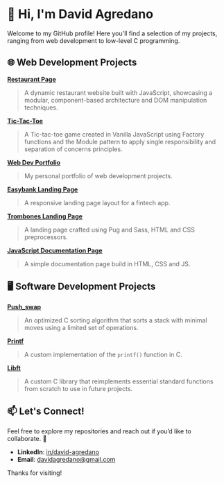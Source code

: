 # 👋 Hi, I'm David Agredano

Welcome to my GitHub profile! Here you'll find a selection of my projects, ranging from web development to low-level C programming.


## 🌐 Web Development Projects

**[Restaurant Page](https://github.com/davidagredano/restaurant-page)**  
> A dynamic restaurant website built with JavaScript, showcasing a modular, component-based architecture and DOM manipulation techniques.

**[Tic-Tac-Toe](https://github.com/davidagredano/tic-tac-toe)**  
> A Tic-tac-toe game created in Vanilla JavaScript using Factory functions and the Module pattern to apply single responsibility and separation of concerns principles.

**[Web Dev Portfolio](https://github.com/davidagredano/portfolio)**  
> My personal portfolio of web development projects.

**[Easybank Landing Page](https://github.com/davidagredano/easybank-landing-page)**  
> A responsive landing page layout for a fintech app.

**[Trombones Landing Page](https://github.com/davidagredano/trombones-landing-page)**  
> A landing page crafted using Pug and Sass, HTML and CSS preprocessors.

**[JavaScript Documentation Page](https://github.com/davidagredano/javascript-documentation-page)**  
> A simple documentation page build in HTML, CSS and JS.

## 🖥️ Software Development Projects

**[Push_swap](https://github.com/davidagredano/push_swap)**  
> An optimized C sorting algorithm that sorts a stack with minimal moves using a limited set of operations.

**[Printf](https://github.com/davidagredano/printf)**  
> A custom implementation of the `printf()` function in C.

**[Libft](https://github.com/davidagredano/libft)**  
> A custom C library that reimplements essential standard functions from scratch to use in future projects.

## 📫 Let's Connect!

Feel free to explore my repositories and reach out if you’d like to collaborate. 🚀

- **LinkedIn**: [in/david-agredano](https://linkedin.com/in/david-agredano)
- **Email**: davidagredano@gmail.com
 
Thanks for visiting!
